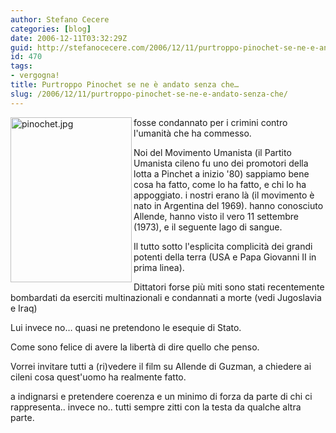 ```yaml
---
author: Stefano Cecere
categories: [blog]
date: 2006-12-11T03:32:29Z
guid: http://stefanocecere.com/2006/12/11/purtroppo-pinochet-se-ne-e-andato-senza-che/
id: 470
tags:
- vergogna!
title: Purtroppo Pinochet se ne è andato senza che…
slug: /2006/12/11/purtroppo-pinochet-se-ne-e-andato-senza-che/
---
```


<img width="194" height="264" align="left" title="pinochet.jpg" id="image469" alt="pinochet.jpg" src="http://stefanocecere.com/wp-content/uploads/sites/3/2006/12/pinochet.jpg" />fosse condannato per i crimini contro l'umanità che ha commesso.

Noi del Movimento Umanista (il Partito Umanista cileno fu uno dei promotori della lotta a Pinchet a inizio '80) sappiamo bene cosa ha fatto, come lo ha fatto, e chi lo ha appoggiato. i nostri erano là (il movimento è nato in Argentina del 1969). hanno conosciuto Allende, hanno visto il vero 11 settembre (1973), e il seguente lago di sangue.
  
Il tutto sotto l'esplicita complicità dei grandi potenti della terra (USA e Papa Giovanni II in prima linea).

Dittatori forse più miti sono stati recentemente bombardati da eserciti multinazionali e condannati a morte (vedi Jugoslavia e Iraq)

Lui invece no… quasi ne pretendono le esequie di Stato.

Come sono felice di avere la libertà di dire quello che penso.

Vorrei invitare tutti a (ri)vedere il film su Allende di Guzman, a chiedere ai cileni cosa quest'uomo ha realmente fatto.

a indignarsi e pretendere coerenza e un minimo di forza da parte di chi ci rappresenta.. invece no.. tutti sempre zitti con la testa da qualche altra parte.